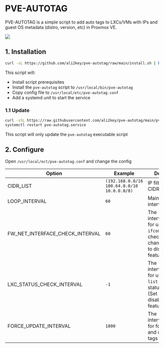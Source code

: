 # PVE-AUTOTAG

PVE-AUTOTAG is a simple script to add auto tags to LXCs/VMs with IPs and guest OS metadata (distro, version, etc) in Proxmox VE.

![](./img/pve-lxc-iptag.png)

## 1. Installation

```sh
curl -sL https://github.com/ali2key/pve-autotag/raw/main/install.sh | bash
```

This script will:

- Install script prerequisites
- Install the `pve-autotag` script to `/usr/local/bin/pve-autotag`
- Copy config file to `/usr/local/etc/pve-autotag.conf`
- Add a systemd unit to start the service

### 1.1 Update

```sh
curl -sSL https://raw.githubusercontent.com/ali2key/pve-autotag/main/pve-autotag -o /usr/local/bin/pve-autotag && chmod +x /usr/local/bin/pve-autotag
systemctl restart pve-autotag.service
```

This script will only update the `pve-autotag` executable script

## 2. Configure

Open `/usr/local/ect/pve-autotag.conf` and change the config

| Option                          | Example                                     | Description                                                                                             |
| ------------------------------- | ------------------------------------------- | ------------------------------------------------------------------------------------------------------- |
| CIDR_LIST                       | `(192.168.0.0/16 100.64.0.0/10 10.0.0.0/8)` | IP filter list in CIDR format                                                                           |
| LOOP_INTERVAL                   | `60`                                        | Main loop interval(seconds)                                                                             |
| FW_NET_INTERFACE_CHECK_INTERVAL | `60`                                        | The interval(seconds) for using `ifconfig` to check lxc status changed (Set -1 to disable this feature) |
| LXC_STATUS_CHECK_INTERVAL       | `-1`                                        | The interval(seconds) for using `pct list` to check lxc status changed (Set -1 to disable this feature) |
| FORCE_UPDATE_INTERVAL           | `1800`                                      | The interval(seconds) for force check and update lxc tags                                               |
